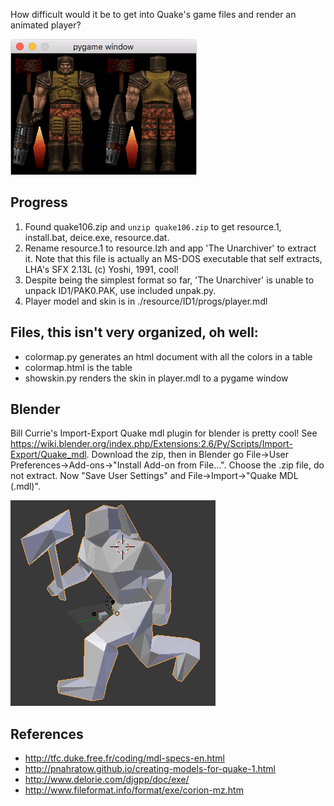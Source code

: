 How difficult would it be to get into Quake's game files and render an animated player?

![](./misc/showskin.png)

## Progress

1. Found quake106.zip and `unzip quake106.zip` to get resource.1, install.bat, deice.exe, resource.dat.
2. Rename resource.1 to resource.lzh and app 'The Unarchiver' to extract it. Note that this file is actually an MS-DOS executable that self extracts, LHA's SFX 2.13L (c) Yoshi, 1991, cool!
3. Despite being the simplest format so far, 'The Unarchiver' is unable to unpack ID1/PAK0.PAK, use included unpak.py.
4. Player model and skin is in ./resource/ID1/progs/player.mdl

## Files, this isn't very organized, oh well:

* colormap.py generates an html document with all the colors in a table
* colormap.html is the table
* showskin.py renders the skin in player.mdl to a pygame window

## Blender

Bill Currie's Import-Export Quake mdl plugin for blender is pretty cool! See https://wiki.blender.org/index.php/Extensions:2.6/Py/Scripts/Import-Export/Quake_mdl. Download the zip, then in Blender go File->User Preferences->Add-ons->"Install Add-on from File...". Choose the .zip file, do not extract. Now "Save User Settings" and File->Import->"Quake MDL (.mdl)".

![](./misc/blender.png)

## References

* http://tfc.duke.free.fr/coding/mdl-specs-en.html
* http://pnahratow.github.io/creating-models-for-quake-1.html
* http://www.delorie.com/djgpp/doc/exe/
* http://www.fileformat.info/format/exe/corion-mz.htm

